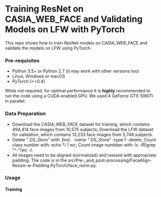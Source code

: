 # Training ResNet on CASIA_WEB_FACE and Validating Models on LFW with PyTorch

This repo shows how to train ResNet models on CASIA_WEB_FACE and validate the models on LFW using PyTorch.

### Pre-requisites

* Python 3.5+ or Python 2.7 (it may work with other versions too)
* Linux, Windows or macOS
* PyTorch (>=0.4)

While not required, for optimal performance it is **highly** recommended to run the code using a CUDA enabled GPU. We used 4 GeForce GTX 1080Ti in parallel.

### Data Preparation

* Download the CASIA_WEB_FACE dataset for training, which contains 494,414 face images from 10,575 subjects; Download the LFW dataset for validation, which contains 13,233 face images from 5,749 subjects.
* Delete "*.DS_Store" with: find . -name "*.DS_Store" -type f -delete; Count class number with: echo */ | wc; Count image numbber with: ls -lR|grep "^-"|wc -l.
* All images need to be aligned (normalized) and resized with appropriate padding. The code is in the src/Pre-_and_post-processing/FaceAlign-Resize-w-Padding.PyTorch/face_norm.py.

### Usage

#### Training 

